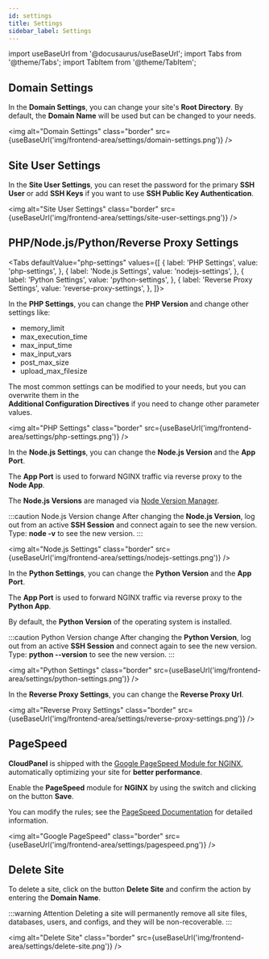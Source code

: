 ```yaml
---
id: settings
title: Settings
sidebar_label: Settings
---
```


import useBaseUrl from '@docusaurus/useBaseUrl';
import Tabs from '@theme/Tabs';
import TabItem from '@theme/TabItem';

## Domain Settings

In the **Domain Settings**, you can change your site's **Root Directory**. By default, the **Domain Name** will be used but can be changed to your needs.

<img alt="Domain Settings" class="border" src={useBaseUrl('img/frontend-area/settings/domain-settings.png')} />

## Site User Settings

In the **Site User Settings**, you can reset the password for the primary **SSH User** or add **SSH Keys** if you want to use **SSH Public Key Authentication**.

<img alt="Site User Settings" class="border" src={useBaseUrl('img/frontend-area/settings/site-user-settings.png')} />

## PHP/Node.js/Python/Reverse Proxy Settings

<Tabs
defaultValue="php-settings"
values={[
{ label: 'PHP Settings', value: 'php-settings', },
{ label: 'Node.js Settings', value: 'nodejs-settings', },
{ label: 'Python Settings', value: 'python-settings', },
{ label: 'Reverse Proxy Settings', value: 'reverse-proxy-settings', },
]}>
<TabItem value="php-settings">

In the **PHP Settings**, you can change the **PHP Version** and change other settings like:

- memory_limit
- max_execution_time
- max_input_time
- max_input_vars
- post_max_size
- upload_max_filesize

The most common settings can be modified to your needs, but you can overwrite them in the <br />
**Additional Configuration Directives** if you need to change other parameter values.

<img alt="PHP Settings" class="border" src={useBaseUrl('img/frontend-area/settings/php-settings.png')} />

</TabItem>
<TabItem value="nodejs-settings">

In the **Node.js Settings**, you can change the **Node.js Version** and the **App Port**.

The **App Port** is used to forward NGINX traffic via reverse proxy to the **Node App**.

The **Node.js Versions** are managed via [Node Version Manager](https://github.com/nvm-sh/nvm).

:::caution Node.js Version change
After changing the **Node.js Version**, log out from an active **SSH Session** and connect again to see the new version. <br/>
Type: **node -v** to see the new version.
:::

<img alt="Node.js Settings" class="border" src={useBaseUrl('img/frontend-area/settings/nodejs-settings.png')} />

</TabItem>
<TabItem value="python-settings">

In the **Python Settings**, you can change the **Python Version** and the **App Port**.

The **App Port** is used to forward NGINX traffic via reverse proxy to the **Python App**.

By default, the **Python Version** of the operating system is installed.

:::caution Python Version change
After changing the **Python Version**, log out from an active **SSH Session** and connect again to see the new version. <br/>
Type: **python --version** to see the new version.
:::

<img alt="Python Settings" class="border" src={useBaseUrl('img/frontend-area/settings/python-settings.png')} />

</TabItem>
<TabItem value="reverse-proxy-settings">

In the **Reverse Proxy Settings**, you can change the **Reverse Proxy Url**.

<img alt="Reverse Proxy Settings" class="border" src={useBaseUrl('img/frontend-area/settings/reverse-proxy-settings.png')} />

</TabItem>
</Tabs>

## PageSpeed

**CloudPanel** is shipped with the [Google PageSpeed Module for NGINX](https://developers.google.com/speed/pagespeed/module), automatically optimizing your site for **better performance**.

Enable the **PageSpeed** module for **NGINX** by using the switch and clicking on the button **Save**.

You can modify the rules; see the [PageSpeed Documentation](https://www.modpagespeed.com/doc/) for detailed information.

<img alt="Google PageSpeed" class="border" src={useBaseUrl('img/frontend-area/settings/pagespeed.png')} />

## Delete Site

To delete a site, click on the button **Delete Site** and confirm the action by entering the **Domain Name**.

:::warning Attention
Deleting a site will permanently remove all site files, databases, users, and configs, and they will be non-recoverable.
:::

<img alt="Delete Site" class="border" src={useBaseUrl('img/frontend-area/settings/delete-site.png')} />